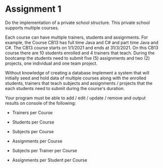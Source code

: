 # Assignment 1

Do the implementation of a private school structure.
This private school supports multiple courses.

Each course can have multiple trainers, students and assignments.
For example, the Course CB13 has full time Java and C# and part time Java and C#. The CB13 course starts on 1/1/2021 and ends at 31/3/2021.
On this CB13 course there are 10 students enrolled and 4 trainers that teach.
During the bootcamp the students need to submit five (5) assignments and two (2) projects, one
individual and one team project.

Without knowledge of creating a database implement a system that will initially seed and hold data of multiple courses along with the
enrolled students, trainers that teach subjects and assignments / projects that the
each students need to submit during the course's duration.

Your program must be able to add / edit / update / remove and output results on console of the following:

- Trainers per Course

- Students per Course

- Subjects per Course

- Assignments per Course

- Subjects per Trainer per Course

- Assignments per Student per Course
